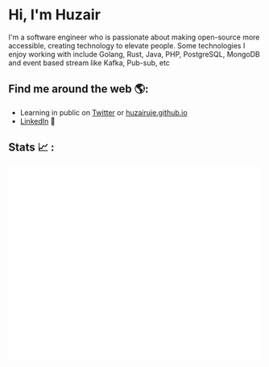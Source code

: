 # Hi, I'm Huzair

I'm a software engineer who is passionate about making open-source more accessible, creating technology to elevate people. Some technologies I enjoy working with include Golang, Rust, Java, PHP, PostgreSQL, MongoDB and event based stream like Kafka, Pub-sub, etc


## Find me around the web 🌎:
- Learning in public on <a href="https://twitter.com/HuzairUje">Twitter</a> or <a href="https://huzairuje.github.io/">huzairuje.github.io</a> 
- <a href="https://www.linkedin.com/in/muhammadhuzair-327479b2/">LinkedIn</a> 💼

## Stats 📈 :

![Metrics](https://github.com/huzairuje/huzairuje/blob/master/github-metrics.svg)
